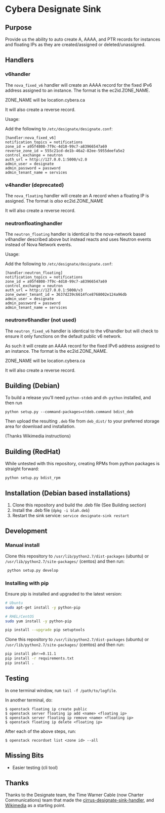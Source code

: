 # Cybera Designate Sink

## Purpose

Provide us the ability to auto create A, AAAA, and PTR records for instances and floating IPs as they are created/assigned or deleted/unassigned.

## Handlers

### v6handler

The `nova_fixed_v6` handler will create an AAAA record for the fixed IPv6 address assigned to an instance. The format is the ec2id.ZONE_NAME.

ZONE_NAME will be location.cybera.ca

It will also create a reverse record.

Usage:

Add the following to `/etc/designate/designate.conf`:

```
[handler:nova_fixed_v6]
notification_topics = notifications
zone_id = a95f4808-7f9c-4d10-99c7-a83966547a69
reverse_zone_id = 555c21cd-de1b-46a2-82ee-5955deefa5e2
control_exchange = neutron
auth_url = http://127.0.0.1:5000/v2.0
admin_user = designate
admin_password = password
admin_tenant_name = services
```

### v4handler (deprecated)

The `nova_floating` handler will create an A record when a floating IP is assigned. The format is *also* ec2id.ZONE_NAME

It will also create a reverse record.

### neutronfloatinghandler

The `neutron_floating` handler is identical to the nova-network based v4handler described above but instead reacts and uses Neutron events instead of Nova Network events.

Usage:

Add the following to `/etc/designate/designate.conf`:

```
[handler:neutron_floating]
notification_topics = notifications
zone_id = a95f4808-7f9c-4d10-99c7-a83966547a69
control_exchange = neutron
auth_url = http://127.0.0.1:5000/v3
zone_owner_tenant_id = 3637d239c6614fce8768002e124a96db
admin_user = designate
admin_password = password
admin_tenant_name = services
```

### neutronv6handler (not used)

The `neutron_fixed_v6` handler is identical to the v6handler but will check to ensure it only functions on the default public v6 network.

As such it will create an AAAA record for the fixed IPv6 address assigned to an instance. The format is the ec2id.ZONE_NAME.

ZONE_NAME will be location.cybera.ca

It will also create a reverse record.

## Building (Debian)

To build a release you'll need `python-stdeb` and `dh-python` installed, and then run

    python setup.py --command-packages=stdeb.command bdist_deb

Then upload the resulting `.deb` file from `deb_dist/` to your preferred storage area for download and installation.

(Thanks Wikimedia instructions)

## Building (RedHat)

While untested with this repository, creating RPMs from python packages is straight forward:

    python setup.py bdist_rpm

## Installation (Debian based installations)

  1. Clone this repository and build the .deb file (See Building section)
  2. Install the .deb file (`dpkg -i blah.deb`)
  3. Restart the sink service: `service designate-sink restart`

## Development

### Manual install

Clone this repository to `/usr/lib/python2.7/dist-packages` (ubuntu) or `/usr/lib/python2.7/site-packages/` (centos) and then run:

```bash
 python setup.py develop
```

### Installing with pip

Ensure pip is installed and upgraded to the latest version:

```bash
# Ubuntu
sudo apt-get install -y python-pip

# RHEL/CentOS
sudo yum install -y python-pip

pip install --upgrade pip setuptools
```

Clone this repository to `/usr/lib/python2.7/dist-packages` (ubuntu) or `/usr/lib/python2.7/site-packages/` (centos) and then run:

```bash
pip install pbr>=0.11.1
pip install -r requirements.txt
pip install .
```

## Testing


In one terminal window, run `tail -f /path/to/logfile`.

In another terminal, do:

```shell
$ openstack floating ip create public
$ openstack server floating ip add <name> <floating ip>
$ openstack server floating ip remove <name> <floating ip>
$ openstack floating ip delete <floating ip>
```
After each of the above steps, run:

```shell
$ openstack recordset list <zone id> --all
```

## Missing Bits

* Easier testing (cli tool)

## Thanks

Thanks to the Designate team, the Time Warner Cable (now Charter Communications) team that made the [cirrus-designate-sink-handler](https://github.com/twc-openstack/cirrus-designate-sink-handler), and [Wikimedia](https://phabricator.wikimedia.org/diffusion/GSNF/repository/master/) as a starting point.
